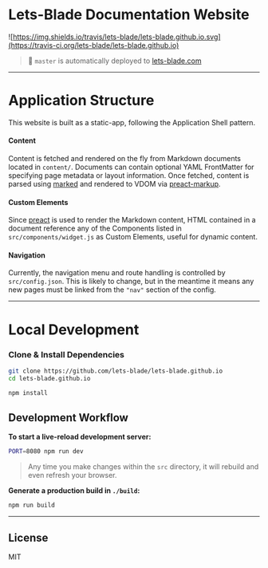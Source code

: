 # Lets-Blade Documentation Website

![https://img.shields.io/travis/lets-blade/lets-blade.github.io.svg](https://travis-ci.org/lets-blade/lets-blade.github.io)

> :rocket: `master` is automatically deployed to [lets-blade.com](https://lets-blade.com)

---


# Application Structure

This website is built as a static-app, following the Application Shell pattern.


#### Content

Content is fetched and rendered on the fly from Markdown documents located in `content/`.
Documents can contain optional YAML FrontMatter for specifying page metadata or layout information.
Once fetched, content is parsed using [marked] and rendered to VDOM via [preact-markup].

#### Custom Elements

Since [preact] is used to render the Markdown content, HTML contained in a document reference any of the Components listed in `src/components/widget.js` as Custom Elements, useful for dynamic content.

#### Navigation

Currently, the navigation menu and route handling is controlled by `src/config.json`.
This is likely to change, but in the meantime it means any new pages must be linked from the `"nav"` section of the config.


---


# Local Development

### Clone & Install Dependencies

```sh
git clone https://github.com/lets-blade/lets-blade.github.io
cd lets-blade.github.io

npm install
```


## Development Workflow

**To start a live-reload development server:**

```sh
PORT=8080 npm run dev
```

> Any time you make changes within the `src` directory, it will rebuild and even refresh your browser.


**Generate a production build in `./build`:**

```sh
npm run build
```


---


## License

MIT

[marked]: https://github.com/chjj/marked
[preact]: https://github.com/developit/preact
[preact-markup]: https://github.com/developit/preact-markup
